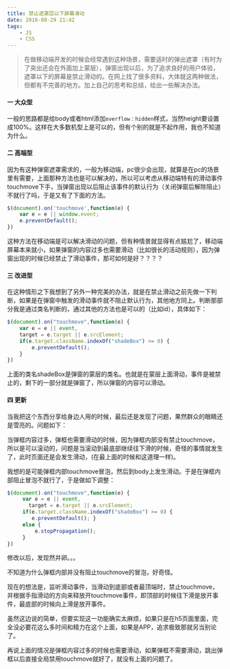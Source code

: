 ```yaml
---
title: 禁止遮罩层以下屏幕滑动
date: 2016-08-29 21:42
tags:
	- JS
	- CSS
---
```


>在做移动端开发的时候会经常遇到这种场景，需要适时的弹出遮罩（有时为了突出还会在外面加上蒙层），弹窗出现以后，为了追求良好的用户体验，遮罩以下的屏幕是禁止滑动的。在网上找了很多资料，大体就这两种做法，但都有不完善的地方。加上自己的思考和总结，给出一些解决办法。

#### 一 大众型

一般的思路都是给body或者html添加``overflow：hidden``样式，当然height要设置成100%。这样在大多数机型上是可以的，但有个别的就是不起作用，我也不知道为什么。

#### 二 高端型

因为有这种弹窗遮罩需求的，一般为移动端，pc很少会出现，就算是在pc的场景里有需要，上面那种方法也是可以解决的，所以可以考虑从移动端特有的滑动事件touchmove下手，当弹窗出现以后阻止该事件的默认行为（关闭弹窗后解除阻止）不就行了吗，于是又有了下面的方法。
<!-- more -->

```javascript
$(document).on('touchmove',function(e) {
	var e = e || window.event;
	e.preventDefault();
})
```

这种方法在移动端是可以解决滑动的问题，但有种情景就显得有点尴尬了，移动端屏幕本来就小，如果弹窗的内容过多也需要滑动（比如很长的活动规则），因为弹窗出现的时候已经禁止了滑动事件，那可如何是好？？？？

#### 三 改进型

在这种情形之下我想到了另外一种完美的办法，就是在禁止滑动之前先做一下判断，如果是在弹窗中触发的滑动事件就不阻止默认行为，其他地方同上。判断那部分我是通过类名判断的，通过其他的方法也是可以的（比如id），具体如下：

```javascript
$(document).on("touchmove",function(e) {
	var e = e || event,
	target = e.target || e.srcElement;
	if(e.target.className.indexOf("shadeBox") >= 0) {        
		e.preventDefault(); 
	} 
})
```

上面的类名shadeBox是弹窗的蒙层的类名。也就是在蒙层上面滑动，事件是被禁止的，剩下的一部分就是弹窗了，所以弹窗的内容可以滑动。

#### 四 更新

当我把这个东西分享给身边人用的时候，最后还是发现了问题，果然群众的眼睛还是雪亮的。问题如下：

当弹框内容过多，弹框也需要滑动的时候，因为弹框内部没有禁止touchmove，所以是可以滚动的，问题是当滚动到最底部继续往下滑的时候，奇怪的事情就发生了，此时页面还是会发生滑动，(在最上面的时候和这道理一样)。

我想的是可能弹框内部touchmove冒泡，然后到body上发生滑动。于是在弹框内部阻止冒泡不就行了，于是做如下调整：

```javascript
$(document).on("touchmove",function(e) {
     var e = e || event,
 　　　 target = e.target || e.srcElement;
     if(e.target.className.indexOf("shadeBox") >= 0) {  
        e.preventDefault(); }
     else { 
         e.stopPropagation(); 
     } 
})
```

修改以后，发现然并卵。。。

不知道为什么弹框内部并没有阻止touchmove的冒泡，好奇怪。

现在的想法是，监听滑动事件，当滑动到底部或者最顶端时，禁止touchmove，并根据手指滑动的方向来释放开touchmove事件，即顶部的时候往下滑是放开事件，最底部的时候向上滑是放开事件。

虽然这边说的简单，但要实现这一功能确实太麻烦，如果只是在h5页面里面，完全没必要花这么多时间和精力在这个上面，如果是APP，追求极致那就另当别论了。

再说上面的情况是弹框内容过多的时候也需要滑动，如果弹框不需要滑动，跳出弹框以后直接全局禁用touchmove就好了，就没有上面的问题了。



